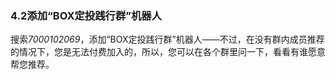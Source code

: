 ### 4.2添加“BOX定投践行群”机器人

搜索*7000102069*，添加“BOX定投践行群”机器人——不过，在没有群内成员推荐的情况下，您是无法付费加入的，所以，您可以在各个群里问一下，看看有谁愿意帮您推荐。